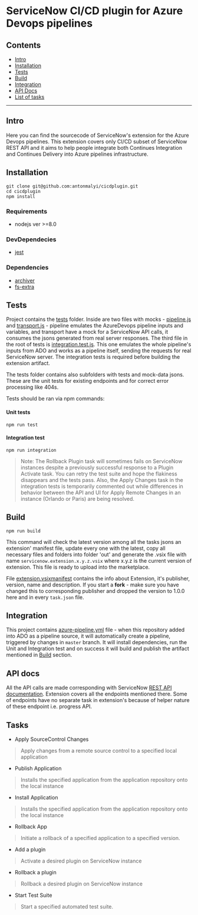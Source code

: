 # ServiceNow CI/CD plugin for Azure Devops pipelines

## Contents

- [Intro](#intro)
- [Installation](#installation)
- [Tests](#tests)
- [Build](#build)
- [Integration](#Integration)
- [API Docs](#api-docs)
- [List of tasks](#tasks)

---

## Intro

Here you can find the sourcecode of ServiceNow's extension for the Azure Devops pipelines.
This extension covers only CI/CD subset of ServiceNow REST API and it aims to help people integrate both Continues Integration and Continues Delivery into Azure pipelines infrastructure.

## Installation
```shell script
git clone git@github.com:antonmalyi/cicdplugin.git
cd cicdplugin
npm install
```

### Requirements
- nodejs ver >=8.0
### DevDependecies
- [jest](https://github.com/facebook/jest)
### Dependencies
- [archiver](https://github.com/archiverjs/node-archiver)
- [fs-extra](https://github.com/jprichardson/node-fs-extra)

## Tests

Project contains the [tests](tests/) folder. Inside are two files with mocks - [pipeline.js](tests/pipeline.js) and [transport.js](tests/transport.js) - pipeline emulates the AzureDevops pipeline inputs and variables, and transport have a mock for a ServiceNow API calls, it consumes the jsons generated from real server responses. The third file in the root of tests is [integration.test.js](tests/integration.test.js). This one emulates the whole pipeline's inputs from ADO and works as a pipeline itself, sending the requests for real ServiceNow server. The integration tests is required before building the extension artifact.

The tests folder contains also subfolders with tests and mock-data jsons. These are the unit tests for existing endpoints and for correct error processing like 404s.

Tests should be ran via npm commands:

#### Unit tests
```shell script
npm run test
```   

#### Integration test
```shell script
npm run integration
```   

> Note: The Rollback Plugin task will sometimes fails on ServiceNow instances despite a previously successful response to a Plugin Activate task. You can retry the test suite and hope the flakiness disappears and the tests pass. Also, the Apply Changes task in the integration tests is temporarily commented out while differences in behavior between the API and UI for Apply Remote Changes in an instance (Orlando or Paris) are being resolved. 

## Build

```shell script
npm run build
```

This command will check the latest version among all the tasks jsons an extension' manifest file, update every one with the latest, copy all necessary files and folders into folder 'out' and generate the .vsix file with name `servicenow.extension.x.y.z.vsix` where x.y.z is the current version of extension. This file is ready to upload into the marketplace.

File [extension.vsixmanifest](src/extension/extension.vsixmanifest) contains the info about Extension, it's publisher, version, name and description. If you start a **fork** - make sure you have changed this to corresponding publisher and dropped the version to 1.0.0 here and in every `task.json` file. 

## Integration

This project contains [azure-pipeline.yml](azure-pipelines.yml) file - when this repository added into ADO as a pipeline source, it will automatically create a pipeline, triggered by changes in `master` branch. It will install dependencies, run the Unit and Integration test and on success it will build and publish the artifact mentioned in [Build](#build) section.

## API docs

All the API calls are made corresponding with ServiceNow [REST API documentation](https://developer.servicenow.com/dev.do#!/reference/api/orlando/rest/cicd-api). Extension covers all the endpoints mentioned there. Some of endpoints have no separate task in extension's because of helper nature of these endpoint i.e. progress API.

## Tasks

- Apply SourceControl Changes
> Apply changes from a remote source control to a specified local application

- Publish Application
> Installs the specified application from the application repository onto the local instance

- Install Application
> Installs the specified application from the application repository onto the local instance

- Rollback App
> Initiate a rollback of a specified application to a specified version.

- Add a plugin
> Activate a desired plugin on ServiceNow instance

- Rollback a plugin
> Rollback a desired plugin on ServiceNow instance

- Start Test Suite
> Start a specified automated test suite. 


